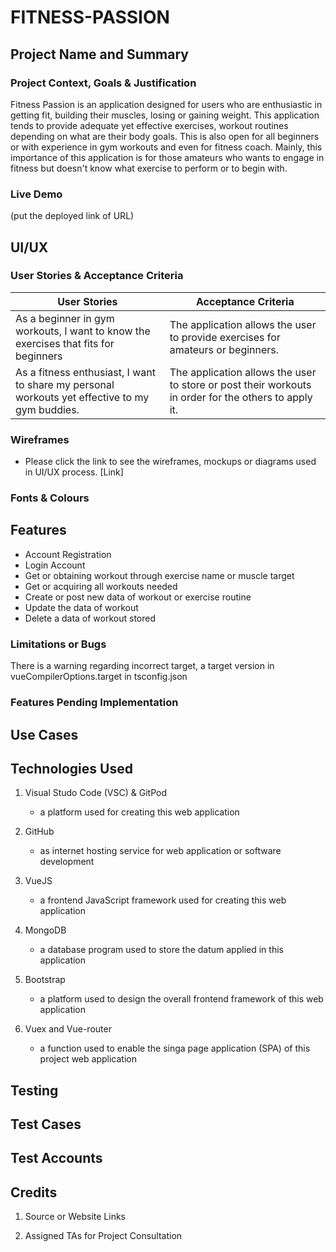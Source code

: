 # FITNESS-PASSION

## Project Name and Summary

### Project Context, Goals & Justification 

Fitness Passion is an application designed for users who are enthusiastic in getting fit, building their muscles, losing or gaining weight. This application tends to provide adequate yet effective exercises, workout routines depending on what are their body goals. This is also open for all beginners or with experience in gym workouts and even for fitness coach. Mainly, this importance of this application is for those amateurs who wants to engage in fitness but doesn't know what exercise to perform or to begin with.

### Live Demo

(put the deployed link of URL)

## UI/UX

### User Stories & Acceptance Criteria

User Stories | Acceptance Criteria
------------ | ------------
As a beginner in gym workouts, I want to know the exercises that fits for beginners | The application allows the user to provide exercises for amateurs or beginners.
As a fitness enthusiast, I want to share my personal workouts yet effective to my gym buddies. | The application allows the user to store or post their workouts in order for the others to apply it.

### Wireframes

* Please click the link to see the wireframes, mockups or diagrams used in UI/UX process. [Link]

### Fonts & Colours

## Features

* Account Registration
* Login Account
* Get or obtaining workout through exercise name or muscle target
* Get or acquiring all workouts needed
* Create or post new data of workout or exercise routine
* Update the data of workout
* Delete a data of workout stored

### Limitations or Bugs

There is a warning regarding incorrect target, a target version in vueCompilerOptions.target in tsconfig.json

### Features Pending Implementation

## Use Cases

## Technologies Used

1. Visual Studo Code (VSC) & GitPod
    - a platform used for creating this web application

2. GitHub
    - as internet hosting service for web application or software development

3. VueJS
    - a frontend JavaScript framework used for creating this web application

4. MongoDB
    - a database program used to store the datum applied in this application

5. Bootstrap
    - a platform used to design the overall frontend framework of this web application

6. Vuex and Vue-router
    - a function used to enable the singa page application (SPA) of this project web application

## Testing

## Test Cases

## Test Accounts

## Credits

1. Source or Website Links

2. Assigned TAs for Project Consultation